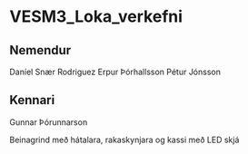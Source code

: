 # VESM3_Loka_verkefni

## Nemendur
Daníel Snær Rodriguez
Erpur Þórhallsson
Pétur Jónsson

## Kennari
Gunnar Þórunnarson

Beinagrind með hátalara, rakaskynjara og kassi með LED skjá
